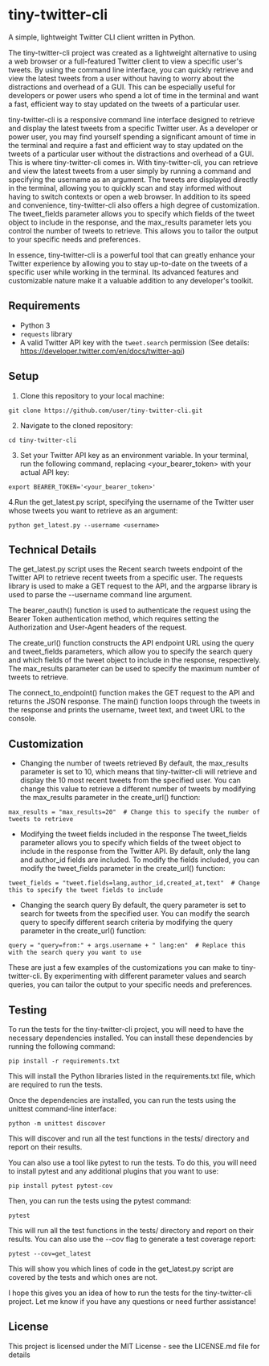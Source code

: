 # tiny-twitter-cli

A simple, lightweight Twitter CLI client written in Python.

The tiny-twitter-cli project was created as a lightweight alternative to using a web browser or a full-featured Twitter client to view a specific user's tweets. By using the command line interface, you can quickly retrieve and view the latest tweets from a user without having to worry about the distractions and overhead of a GUI. This can be especially useful for developers or power users who spend a lot of time in the terminal and want a fast, efficient way to stay updated on the tweets of a particular user.

tiny-twitter-cli is a responsive command line interface designed to retrieve and display the latest tweets from a specific Twitter user. As a developer or power user, you may find yourself spending a significant amount of time in the terminal and require a fast and efficient way to stay updated on the tweets of a particular user without the distractions and overhead of a GUI. This is where tiny-twitter-cli comes in. With tiny-twitter-cli, you can retrieve and view the latest tweets from a user simply by running a command and specifying the username as an argument. The tweets are displayed directly in the terminal, allowing you to quickly scan and stay informed without having to switch contexts or open a web browser. In addition to its speed and convenience, tiny-twitter-cli also offers a high degree of customization. The tweet_fields parameter allows you to specify which fields of the tweet object to include in the response, and the max_results parameter lets you control the number of tweets to retrieve. This allows you to tailor the output to your specific needs and preferences.

In essence, tiny-twitter-cli is a powerful tool that can greatly enhance your Twitter experience by allowing you to stay up-to-date on the tweets of a specific user while working in the terminal. Its advanced features and customizable nature make it a valuable addition to any developer's toolkit.

## Requirements
- Python 3
- `requests` library
- A valid Twitter API key with the `tweet.search` permission (See details: https://developer.twitter.com/en/docs/twitter-api)

## Setup
1. Clone this repository to your local machine:
```
git clone https://github.com/user/tiny-twitter-cli.git
```
2. Navigate to the cloned repository:
```
cd tiny-twitter-cli
```
3. Set your Twitter API key as an environment variable. In your terminal, run the following command, replacing <your_bearer_token> with your actual API key:
```
export BEARER_TOKEN='<your_bearer_token>'
```
4.Run the get_latest.py script, specifying the username of the Twitter user whose tweets you want to retrieve as an argument:
```
python get_latest.py --username <username>
```

## Technical Details
The get_latest.py script uses the Recent search tweets endpoint of the Twitter API to retrieve recent tweets from a specific user. The requests library is used to make a GET request to the API, and the argparse library is used to parse the --username command line argument.

The bearer_oauth() function is used to authenticate the request using the Bearer Token authentication method, which requires setting the Authorization and User-Agent headers of the request.

The create_url() function constructs the API endpoint URL using the query and tweet_fields parameters, which allow you to specify the search query and which fields of the tweet object to include in the response, respectively. The max_results parameter can be used to specify the maximum number of tweets to retrieve.

The connect_to_endpoint() function makes the GET request to the API and returns the JSON response. The main() function loops through the tweets in the response and prints the username, tweet text, and tweet URL to the console.


## Customization
- Changing the number of tweets retrieved
By default, the max_results parameter is set to 10, which means that tiny-twitter-cli will retrieve and display the 10 most recent tweets from the specified user. You can change this value to retrieve a different number of tweets by modifying the max_results parameter in the create_url() function:

```
max_results = "max_results=20"  # Change this to specify the number of tweets to retrieve
```

- Modifying the tweet fields included in the response
The tweet_fields parameter allows you to specify which fields of the tweet object to include in the response from the Twitter API. By default, only the lang and author_id fields are included. To modify the fields included, you can modify the tweet_fields parameter in the create_url() function:

```
tweet_fields = "tweet.fields=lang,author_id,created_at,text"  # Change this to specify the tweet fields to include
```

- Changing the search query
By default, the query parameter is set to search for tweets from the specified user. You can modify the search query to specify different search criteria by modifying the query parameter in the create_url() function:

```
query = "query=from:" + args.username + " lang:en"  # Replace this with the search query you want to use
```
These are just a few examples of the customizations you can make to tiny-twitter-cli. By experimenting with different parameter values and search queries, you can tailor the output to your specific needs and preferences.

## Testing
To run the tests for the tiny-twitter-cli project, you will need to have the necessary dependencies installed. You can install these dependencies by running the following command:

```
pip install -r requirements.txt
```
This will install the Python libraries listed in the requirements.txt file, which are required to run the tests.

Once the dependencies are installed, you can run the tests using the unittest command-line interface:

```
python -m unittest discover
```
This will discover and run all the test functions in the tests/ directory and report on their results.

You can also use a tool like pytest to run the tests. To do this, you will need to install pytest and any additional plugins that you want to use:

```
pip install pytest pytest-cov
```
Then, you can run the tests using the pytest command:

```
pytest
```
This will run all the test functions in the tests/ directory and report on their results. You can also use the --cov flag to generate a test coverage report:

```
pytest --cov=get_latest
```
This will show you which lines of code in the get_latest.py script are covered by the tests and which ones are not.

I hope this gives you an idea of how to run the tests for the tiny-twitter-cli project. Let me know if you have any questions or need further assistance!


## License
This project is licensed under the MIT License - see the LICENSE.md file for details




